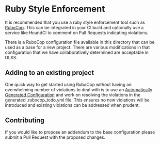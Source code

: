 # Ruby Style Enforcement

It is recommended that you use a ruby style enforcement tool such as [RuboCop](/bbatsov/rubocop). This can be integrated in your CI build and optionally use a service like HoundCI to comment on Pull Requests indicating violations.

There is a RuboCop configuration file available in this directory that can be used as a base for a new project.  There are various modifications in that configuration that we have collaboratively determined are acceptable in DLSS.


## Adding to an existing project

One quick way to get started using RuboCop without having an overwhelming number of violations to deal with is to use an [Automatically Generated Configuration](https://github.com/bbatsov/rubocop#automatically-generated-configuration) and work on resolving the violations in the generated .rubocop_todo.yml file.  This ensures no new violations will be introduced and existing violations can be addressed when prudent.

## Contributing

If you would like to propose an addendum to the base configuration please submit a Pull Request with the proposed changes.
